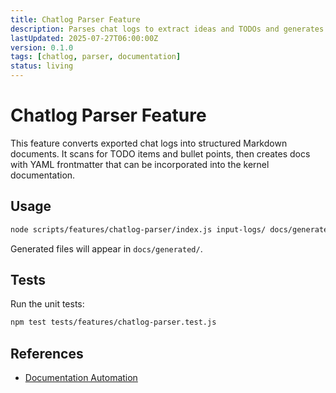 ```yaml
---
title: Chatlog Parser Feature
description: Parses chat logs to extract ideas and TODOs and generates Markdown documentation.
lastUpdated: 2025-07-27T06:00:00Z
version: 0.1.0
tags: [chatlog, parser, documentation]
status: living
---
```


# Chatlog Parser Feature

This feature converts exported chat logs into structured Markdown documents. It scans
for TODO items and bullet points, then creates docs with YAML frontmatter
that can be incorporated into the kernel documentation.

## Usage

```bash
node scripts/features/chatlog-parser/index.js input-logs/ docs/generated/
```

Generated files will appear in `docs/generated/`.

## Tests

Run the unit tests:

```bash
npm test tests/features/chatlog-parser.test.js
```

## References
- [Documentation Automation](../../../docs/standards/documentation-automation.md)
